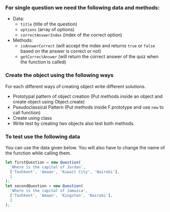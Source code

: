 ### For single question we need the following data and methods:

- Data:
  - `title` (title of the question)
  - `options` (array of options)
  - `correctAnswerIndex` (index of the correct option)
- Methods:
  - `isAnswerCorrect` (will accept the index and returns `true` or `false` based on the answer is correct or not)
  - `getCorrectAnswer` (will return the correct answer of the quiz when the function is called)

### Create the object using the following ways

For each different ways of creating object write different solutions.

- Prototypal pattern of object creation (Put methods inside an object and create object using Object.create)
- Pseudoclassical Pattern (Put methods inside F.prototype and use `new` to call function)
- Create using class
- Write test by creating two objects also test both methods.

### To test use the following data

You can use the data given below. You will also have to change the name of the function while calling them.

```js
let firstQuestion = new Question(
  'Where is the capital of Jordan',
  ['Tashkent', 'Amaan', 'Kuwait City', 'Nairobi'],
  1
);
let secondQuestion = new Question(
  'Where is the capital of Jamaica',
  ['Tashkent', 'Amaan', 'Kingston', 'Nairobi'],
  2
);
```
